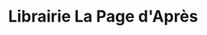 ---
title: "Librairie La Page d'Après"
url: /nuits-saint-georges/librairie-la-page-dapres/
shop: livres
---